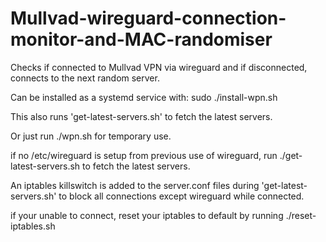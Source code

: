 # Mullvad-wireguard-connection-monitor-and-MAC-randomiser
Checks if connected to Mullvad VPN via wireguard and if disconnected, connects to the next random server.

Can be installed as a systemd service with: sudo ./install-wpn.sh

This also runs 'get-latest-servers.sh' to fetch the latest servers.

Or just run ./wpn.sh for temporary use.

if no /etc/wireguard is setup from previous use of wireguard, run ./get-latest-servers.sh to fetch the latest servers.

An iptables killswitch is added to the server.conf files during 'get-latest-servers.sh' to block all connections except wireguard while connected.

if your unable to connect, reset your iptables to default by running ./reset-iptables.sh
